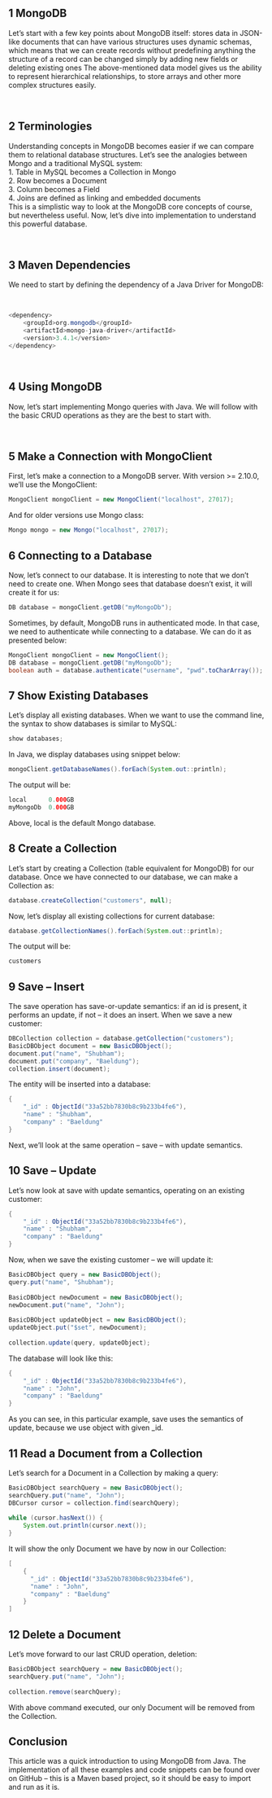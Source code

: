 

## 1 MongoDB <br>
<p>Let’s start with a few key points about MongoDB itself:
stores data in JSON-like documents that can have various structures
uses dynamic schemas, which means that we can create records without predefining anything
the structure of a record can be changed simply by adding new fields or deleting existing ones
The above-mentioned data model gives us the ability to represent hierarchical relationships, to store arrays and other more complex structures easily.
</p>

<br>

## 2 Terminologies<br>
<p>Understanding concepts in MongoDB becomes easier if we can compare them to relational database structures.
Let’s see the analogies between Mongo and a traditional MySQL system:<br>
 1. Table in MySQL becomes a Collection in Mongo<br>
 2. Row becomes a Document<br>
 3. Column becomes a Field<br>
 4. Joins are defined as linking and embedded documents<br>
This is a simplistic way to look at the MongoDB core concepts of course, but nevertheless useful.
Now, let’s dive into implementation to understand this powerful database.
</p>
 
 <br>
 
## 3 Maven Dependencies<br>
<p> We need to start by defining the dependency of a Java Driver for MongoDB:</p><br>

```java
<dependency>
    <groupId>org.mongodb</groupId>
    <artifactId>mongo-java-driver</artifactId>
    <version>3.4.1</version>
</dependency>
```
<br>

## 4 Using MongoDB<br>
<p>Now, let’s start implementing Mongo queries with Java. We will follow with the basic CRUD operations as they are the best to start with.</p>

<br>

## 5 Make a Connection with MongoClient<br>
<p>First, let’s make a connection to a MongoDB server. With version >= 2.10.0, we’ll use the MongoClient:</p>

```java
MongoClient mongoClient = new MongoClient("localhost", 27017);
```
<p>And for older versions use Mongo class:</p>

```java
Mongo mongo = new Mongo("localhost", 27017);
```

## 6 Connecting to a Database<br>
<p>Now, let’s connect to our database. It is interesting to note that we don’t need to create one. When Mongo sees that database doesn’t exist, it will create it for us:</p>

```java
DB database = mongoClient.getDB("myMongoDb");
```
<p>Sometimes, by default, MongoDB runs in authenticated mode. In that case, we need to authenticate while connecting to a database.
We can do it as presented below:</p>

```java
MongoClient mongoClient = new MongoClient();
DB database = mongoClient.getDB("myMongoDb");
boolean auth = database.authenticate("username", "pwd".toCharArray());
```
## 7 Show Existing Databases<br>
<p>Let’s display all existing databases. When we want to use the command line, the syntax to show databases is similar to MySQL:</p>

```java
show databases;
```

<p>In Java, we display databases using snippet below:</p>

```java
mongoClient.getDatabaseNames().forEach(System.out::println);
```
<p>The output will be:</p>

```java
local      0.000GB
myMongoDb  0.000GB
```
<p>
Above, local is the default Mongo database.
 </p>
 
## 8 Create a Collection<br>
<p>Let’s start by creating a Collection (table equivalent for MongoDB) for our database. Once we have connected to our database, we can make a Collection as:</p>

```java
database.createCollection("customers", null);
```
<p>
Now, let’s display all existing collections for current database:
 </p>
 
```java
database.getCollectionNames().forEach(System.out::println);
```
<p>
The output will be:</p>

```java
customers
```

## 9 Save – Insert<br>
<p>The save operation has save-or-update semantics: if an id is present, it performs an update, if not – it does an insert.
When we save a new customer:</p>

```java
DBCollection collection = database.getCollection("customers");
BasicDBObject document = new BasicDBObject();
document.put("name", "Shubham");
document.put("company", "Baeldung");
collection.insert(document);

```
<p>The entity will be inserted into a database:</p>

```java
{
    "_id" : ObjectId("33a52bb7830b8c9b233b4fe6"),
    "name" : "Shubham",
    "company" : "Baeldung"
}
```
<p>Next, we’ll look at the same operation – save – with update semantics.</p>

## 10 Save – Update<br>
<p>
Let’s now look at save with update semantics, operating on an existing customer:
 </p>
 
```java
{
    "_id" : ObjectId("33a52bb7830b8c9b233b4fe6"),
    "name" : "Shubham",
    "company" : "Baeldung"
}
```
<p>
Now, when we save the existing customer – we will update it:</p>

```java
BasicDBObject query = new BasicDBObject();
query.put("name", "Shubham");
 
BasicDBObject newDocument = new BasicDBObject();
newDocument.put("name", "John");
 
BasicDBObject updateObject = new BasicDBObject();
updateObject.put("$set", newDocument);
 
collection.update(query, updateObject);
```
<p>The database will look like this:</p>

```java
{
    "_id" : ObjectId("33a52bb7830b8c9b233b4fe6"),
    "name" : "John",
    "company" : "Baeldung"
}
```
<p>
As you can see, in this particular example, save uses the semantics of update, because we use object with given _id.</p>

## 11 Read a Document from a Collection<br>

<p>Let’s search for a Document in a Collection by making a query:</p>

```java
BasicDBObject searchQuery = new BasicDBObject();
searchQuery.put("name", "John");
DBCursor cursor = collection.find(searchQuery);
 
while (cursor.hasNext()) {
    System.out.println(cursor.next());
}
```
<p>
It will show the only Document we have by now in our Collection:</p>

```java
[
    {
      "_id" : ObjectId("33a52bb7830b8c9b233b4fe6"),
      "name" : "John",
      "company" : "Baeldung"
    }
]
```

## 12 Delete a Document<br>
<p>
Let’s move forward to our last CRUD operation, deletion:</p>

```java
BasicDBObject searchQuery = new BasicDBObject();
searchQuery.put("name", "John");
 
collection.remove(searchQuery);
```
<p>
With above command executed, our only Document will be removed from the Collection.</p>

## Conclusion<br>
<p>
This article was a quick introduction to using MongoDB from Java.
The implementation of all these examples and code snippets can be found over on GitHub – this is a Maven based project, so it should be easy to import and run as it is.</p>
